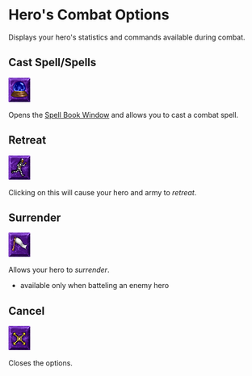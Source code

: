 # Hero's Combat Options

Displays your hero's statistics and commands available during combat.

## Cast Spell/Spells

![Cast Spell](./assets/cast-spell/enabled.png "Cast Spell")

Opens the [Spell Book Window](/?selectedKind=SpellBookWindow) and allows you to cast a combat spell.

## Retreat

![Retreat](./assets/retreat/enabled.png "Retreat")

Clicking on this will cause your hero and army to *retreat*.

## Surrender

![Surrender](./assets/surrender/enabled.png "Surrender")

Allows your hero to *surrender*.

* available only when batteling an enemy hero

## Cancel

![Cancel](./assets/cancel/enabled.png "Cancel")

Closes the options.
